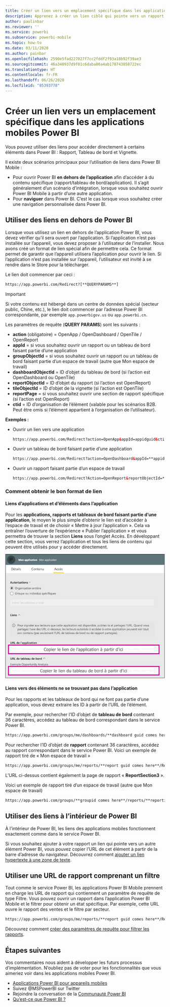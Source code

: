 ```yaml
---
title: Créer un lien vers un emplacement spécifique dans les applications mobiles Power BI
description: Apprenez à créer un lien ciblé qui pointe vers un rapport, une vignette ou un tableau de bord spécifique dans l’application mobile Power BI à l’aide d’un URI (Uniform Resource Identifier).
author: paulinbar
ms.reviewer: ''
ms.service: powerbi
ms.subservice: powerbi-mobile
ms.topic: how-to
ms.date: 03/11/2020
ms.author: painbar
ms.openlocfilehash: 2590e5fad227027f7cc2fddf2f93a18b92f39ae3
ms.sourcegitcommit: 46a340937d9f01c6daba86a4ab178743858722ec
ms.translationtype: HT
ms.contentlocale: fr-FR
ms.lasthandoff: 06/26/2020
ms.locfileid: "85393778"
---
```

# <a name="create-a-link-to-a-specific-location-in-the-power-bi-mobile-apps"></a>Créer un lien vers un emplacement spécifique dans les applications mobiles Power BI
Vous pouvez utiliser des liens pour accéder directement à certains éléments dans Power BI : Rapport, Tableau de bord et Vignette.

Il existe deux scénarios principaux pour l’utilisation de liens dans Power BI Mobile : 

* Pour ouvrir Power BI **en dehors de l’application** afin d’accéder à du contenu spécifique (rapport/tableau de bord/application). Il s’agit généralement d’un scénario d’intégration, lorsque vous souhaitez ouvrir Power BI Mobile à partir d’une autre application. 
* Pour **naviguer** dans Power BI. C’est le cas lorsque vous souhaitez créer une navigation personnalisée dans Power BI.


## <a name="use-links-from-outside-of-power-bi"></a>Utiliser des liens en dehors de Power BI
Lorsque vous utilisez un lien en dehors de l’application Power BI, vous devez vérifier qu’il sera ouvert par l’application. Si l’application n’est pas installée sur l’appareil, vous devez proposer à l’utilisateur de l’installer. Nous avons créé un format de lien spécial afin de permettre cela. Ce format permet de garantir que l’appareil utilisera l’application pour ouvrir le lien. Si l’application n’est pas installée sur l’appareil, l’utilisateur est invité à se rendre dans le Store pour la télécharger.

Le lien doit commencer par ceci :  
```html
https://app.powerbi.com/Redirect?[**QUERYPARAMS**]
```

> [!IMPORTANT]
> Si votre contenu est hébergé dans un centre de données spécial (secteur public, Chine, etc.), le lien doit commencer par l’adresse Power BI correspondante, par exemple `app.powerbigov.us` ou `app.powerbi.cn`.   
>


Les paramètres de requête (**QUERY PARAMS**) sont les suivants :
* **action** (obligatoire) = OpenApp / OpenDashboard / OpenTile / OpenReport
* **appId** = si vous souhaitez ouvrir un rapport ou un tableau de bord faisant partie d’une application 
* **groupObjectId** = si vous souhaitez ouvrir un rapport ou un tableau de bord faisant partie d’un espace de travail (autre que Mon espace de travail)
* **dashboardObjectId** = ID d’objet du tableau de bord (si l’action est OpenDashboard ou OpenTile)
* **reportObjectId** = ID d’objet du rapport (si l’action est OpenReport)
* **tileObjectId** = ID d’objet de la vignette (si l’action est OpenTile)
* **reportPage** = si vous souhaitez ouvrir une section de rapport spécifique (si l’action est OpenReport)
* **ctid** = ID d’organisation de l’élément (valable pour les scénarios B2B. Peut être omis si l’élément appartient à l’organisation de l’utilisateur).

**Exemples :**

* Ouvrir un lien vers une application 
  ```html
  https://app.powerbi.com/Redirect?action=OpenApp&appId=appidguid&ctid=organizationid
  ```

* Ouvrir un tableau de bord faisant partie d’une application 
  ```html
  https://app.powerbi.com/Redirect?action=OpenDashboard&appId=**appidguid**&dashboardObjectId=**dashboardidguid**&ctid=**organizationid**
  ```

* Ouvrir un rapport faisant partie d’un espace de travail
  ```html
  https://app.powerbi.com/Redirect?Action=OpenReport&reportObjectId=**reportidguid**&groupObjectId=**groupidguid**&reportPage=**ReportSectionName**
  ```

### <a name="how-to-get-the-right-link-format"></a>Comment obtenir le bon format de lien

#### <a name="links-of-apps-and-items-in-app"></a>Liens d’applications et d’éléments dans l’application

Pour les **applications, rapports et tableaux de bord faisant partie d’une application**, le moyen le plus simple d’obtenir le lien est d’accéder à l’espace de travail et de choisir « Mettre à jour l’application ». Cela va entraîner l’ouverture de l’expérience « Publier l’application » et vous permettra de trouver la section **Liens** sous l’onglet Accès. En développant cette section, vous verrez l’application et tous les liens de contenu qui peuvent être utilisés pour y accéder directement.

![Liens de publication des applications Power BI ](./media/mobile-apps-links/mobile-link-copy-app-links.png)

#### <a name="links-of-items-not-in-app"></a>Liens vers des éléments ne se trouvant pas dans l’application 

Pour les rapports et les tableaux de bord qui ne font pas partie d’une application, vous devez extraire les ID à partir de l’URL de l’élément.

Par exemple, pour rechercher l’ID d’objet de **tableau de bord** contenant 36 caractères, accédez au tableau de bord correspondant dans le service Power BI. 

```html
https://app.powerbi.com/groups/me/dashboards/**dashboard guid comes here**?ctid=**organization id comes here**`
```

Pour rechercher l’ID d’objet de **rapport** contenant 36 caractères, accédez au rapport correspondant dans le service Power BI.
Voici un exemple de rapport tiré de « Mon espace de travail »

```html
https://app.powerbi.com/groups/me/reports/**report guid comes here**/ReportSection3?ctid=**organization id comes here**`
```
L’URL ci-dessus contient également la page de rapport « **ReportSection3** ».

Voici un exemple de rapport tiré d’un espace de travail (autre que Mon espace de travail)

```html
https://app.powerbi.com/groups/**groupid comes here**/reports/**reportid comes here**/ReportSection1?ctid=**organizationid comes here**
```

## <a name="use-links-inside-power-bi"></a>Utiliser des liens à l’intérieur de Power BI

À l’intérieur de Power BI, les liens des applications mobiles fonctionnent exactement comme dans le service Power BI.

Si vous souhaitez ajouter à votre rapport un lien qui pointe vers un autre élément Power BI, vous pouvez copier l’URL de cet élément à partir de la barre d’adresse du navigateur. Découvrez comment [ajouter un lien hypertexte à une zone de texte](https://docs.microsoft.com/power-bi/service-add-hyperlink-to-text-box).

## <a name="use-report-url-with-filter"></a>Utiliser une URL de rapport comprenant un filtre
Tout comme le service Power BI, les applications Power BI Mobile prennent en charge les URL de rapport qui contiennent un paramètre de requête de type Filtre. Vous pouvez ouvrir un rapport dans l’application Power BI Mobile et le filtrer pour obtenir un état spécifique. Par exemple, cette URL ouvre le rapport des ventes et le filtre par secteur.

```html
https://app.powerbi.com/groups/me/reports/**report guid comes here**/ReportSection3?ctid=**organization id comes here**&filter=Store/Territory eq 'NC'
```

Découvrez comment [créer des paramètres de requête pour filtrer les rapports](https://docs.microsoft.com/power-bi/service-url-filters).

## <a name="next-steps"></a>Étapes suivantes
Vos commentaires nous aident à développer les futurs processus d’implémentation. N’oubliez pas de voter pour les fonctionnalités que vous aimeriez voir dans les applications mobiles Power BI. 

* [Applications Power BI pour appareils mobiles](mobile-apps-for-mobile-devices.md)
* Suivez @MSPowerBI sur Twitter
* Rejoindre la conversation de la [Communauté Power BI](https://community.powerbi.com/)
* [Qu’est-ce que Power BI ?](../../fundamentals/power-bi-overview.md)

